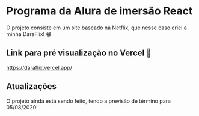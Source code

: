 # Programa da Alura de imersão React

O projeto consiste em um site baseado na Netflix, que nesse caso criei a minha DaraFlix! 😁

## Link para pré visualização no Vercel 🤗

https://daraflix.vercel.app/ 

## Atualizações

O projeto ainda está sendo feito, tendo a previsão de término para 05/08/2020!
